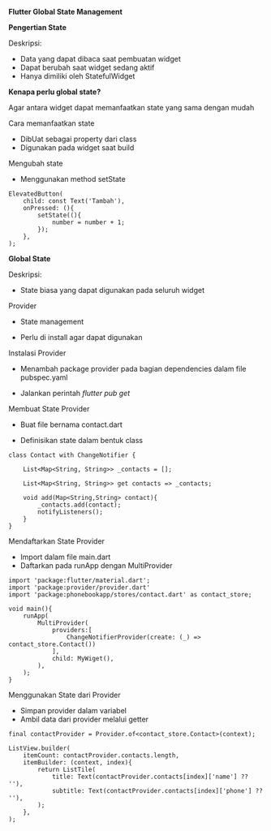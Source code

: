 **Flutter Global State Management**

**Pengertian State**

Deskripsi:

* Data yang dapat dibaca saat pembuatan widget
* Dapat berubah saat widget sedang aktif
* Hanya dimiliki oleh StatefulWidget

**Kenapa perlu global state?**

Agar antara widget dapat memanfaatkan state yang sama dengan mudah

Cara memanfaatkan state

* DibUat sebagai property dari class
* Digunakan pada widget saat build

Mengubah state

* Menggunakan method setState

```
ElevatedButton(
    child: const Text('Tambah'),
    onPressed: (){
        setState((){
            number = number + 1;
        });
    },
);

```

**Global State**

Deskripsi:

* State biasa yang dapat digunakan pada seluruh widget

Provider

* State management

* Perlu di install agar dapat digunakan

Instalasi Provider

* Menambah package provider pada bagian dependencies dalam file pubspec.yaml

* Jalankan perintah *flutter pub get*

Membuat State Provider

* Buat file bernama contact.dart

* Definisikan state dalam bentuk class

```
class Contact with ChangeNotifier {

    List<Map<String, String>> _contacts = [];

    List<Map<String, String>> get contacts => _contacts;

    void add(Map<String,String> contact){
        _contacts.add(contact);
        notifyListeners();
    }
}

```

Mendaftarkan State Provider

* Import dalam file main.dart
* Daftarkan pada runApp dengan MultiProvider

```
import 'package:flutter/material.dart';
import 'package:provider/provider.dart'
import 'package:phonebookapp/stores/contact.dart' as contact_store;

void main(){
    runApp(
        MultiProvider(
            providers:[
                ChangeNotifierProvider(create: (_) => contact_store.Contact())
            ],
            child: MyWiget(),
        ),
    );
}
```

Menggunakan State dari Provider

* Simpan provider dalam variabel
* Ambil data dari provider melalui getter

```
final contactProvider = Provider.of<contact_store.Contact>(context);

ListView.builder(
    itemCount: contactProvider.contacts.length,
    itemBuilder: (context, index){
        return ListTile(
            title: Text(contactProvider.contacts[index]['name'] ?? ''),
            subtitle: Text(contactProvider.contacts[index]['phone'] ?? ''),
        );
    },
);      

```

